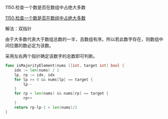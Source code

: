 1150.检查一个数是否在数组中占绝大多数

[1150.检查一个数是否在数组中占绝大多数](https://leetcode.cn/problems/check-if-a-number-is-majority-element-in-a-sorted-array/)



解法：双指针



由于大多数代表大于数组总数的一半，且数组有序。所以若此数字存在，则数组中间位置的数必定为该数。

采用左右两个指针确定该数字的总数即可判断。



```go
func isMajorityElement(nums []int, target int) bool {
	idx := len(nums) / 2
	lp, rp := idx, idx
	for lp >= 0 && nums[lp] == target {
		lp--
	}
	for rp < len(nums) && nums[rp] == target {
		rp++
	}
	return rp-lp-1 > len(nums)/2
}
```
